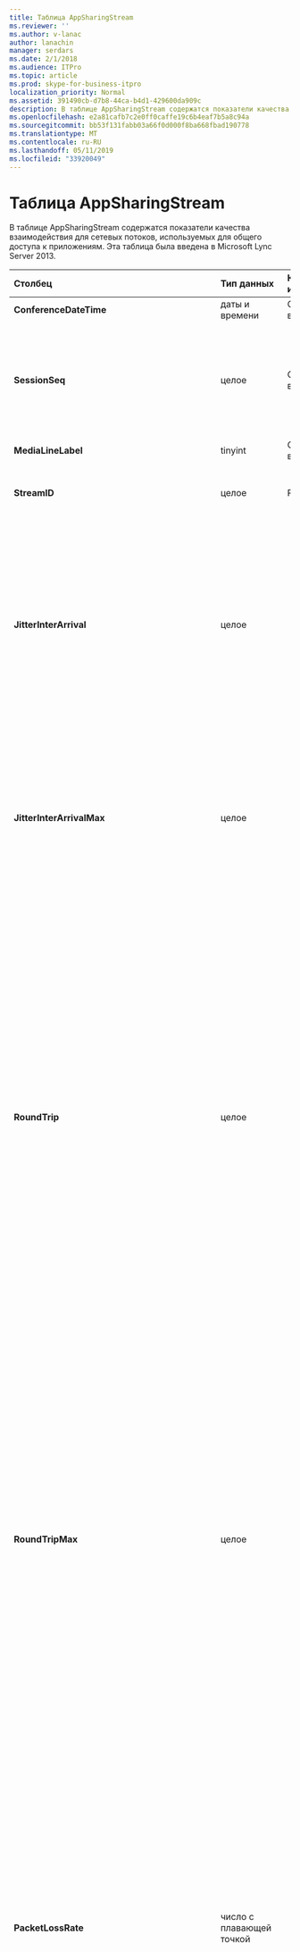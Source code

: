 ```yaml
---
title: Таблица AppSharingStream
ms.reviewer: ''
ms.author: v-lanac
author: lanachin
manager: serdars
ms.date: 2/1/2018
ms.audience: ITPro
ms.topic: article
ms.prod: skype-for-business-itpro
localization_priority: Normal
ms.assetid: 391490cb-d7b8-44ca-b4d1-429600da909c
description: В таблице AppSharingStream содержатся показатели качества взаимодействия для сетевых потоков, используемых для общего доступа к приложениям. Эта таблица была введена в Microsoft Lync Server 2013.
ms.openlocfilehash: e2a81cafb7c2e0ff0caffe19c6b4eaf7b5a8c94a
ms.sourcegitcommit: bb53f131fabb03a66f0d000f8ba668fbad190778
ms.translationtype: MT
ms.contentlocale: ru-RU
ms.lasthandoff: 05/11/2019
ms.locfileid: "33920049"
---
```

# <a name="appsharingstream-table"></a>Таблица AppSharingStream
 
В таблице AppSharingStream содержатся показатели качества взаимодействия для сетевых потоков, используемых для общего доступа к приложениям. Эта таблица была введена в Microsoft Lync Server 2013.
  
|**Столбец**|**Тип данных**|**Ключ/индекс**|**Сведения**|
|:-----|:-----|:-----|:-----|
|**ConferenceDateTime** <br/> |даты и времени  <br/> |Основной, внешний  <br/> |Дата и время начала сеанса.  <br/> |
|**SessionSeq** <br/> |целое  <br/> |Основной, внешний  <br/> |Последовательный идентификатор, который используется для проведения различия между сеансами, запускаемых на тот же день и в то же время.  <br/> |
|**MediaLineLabel** <br/> |tinyint  <br/> |Основной, внешний  <br/> | В разделе [MediaLine Table](https://docs.microsoft.com/skypeforbusiness/schema-reference/quality-of-experience-qoe-database-schema/medialine-0). <br/> |
|**StreamID** <br/> |целое  <br/> |Primary  <br/> |Уникальный идентификатор потока общего доступа к приложения.  <br/> |
|**JitterInterArrival** <br/> |целое  <br/> ||Среднее значение колебаний, зарегистрированных между прибытиями пакетов RTP. (Колебания – это показатель «вибрирования» вызова.) Высокие значения колебаний обычно вызваны перегрузкой сервера-посредника и приводят к искажению звука или потере аудиосигналов.  <br/> |
|**JitterInterArrivalMax** <br/> |целое  <br/> ||Максимальный уровень дрожания между прибытия пакетов RTP. (Дрожание является меры «shakiness» звонок). High дрожание значения, обычно вызваны перегрузки или на сервере перегруженные мультимедиа и приводит к более искаженные или потере звука.  <br/> |
|**RoundTrip** <br/> |целое  <br/> ||Среднее время (в миллисекундах), необходимое для перемещения пакета Real-Time Transport Protocol в другую конечную точку и его возврата. Приемлемым считается время двусторонней передачи, равное 200 мс (или менее).  <br/> Высокие значения времени двусторонней передачи могут быть обусловлены международной маршрутизацией вызовов, неправильной конфигурацией маршрутизации или перегрузкой сервера-посредника. Длительное время двусторонней передачи приводит к возникновению проблем при двусторонних аудиоразговорах в режиме реального времени.  <br/> |
|**RoundTripMax** <br/> |целое  <br/> ||Максимальный объем (в миллисекундах) требуется для пакета в реальном времени транспортный протокол, ездить в другой конечной точки, а затем снова. Приемлемым считается время двусторонней передачи, равное 200 мс (или менее).  <br/> Высокие значения времени двусторонней передачи могут быть обусловлены международной маршрутизацией вызовов, неправильной конфигурацией маршрутизации или перегрузкой сервера-посредника. Длительное время двусторонней передачи приводит к возникновению проблем при двусторонних аудиоразговорах в режиме реального времени.  <br/> |
|**PacketLossRate** <br/> |число с плавающей точкой  <br/> ||Средняя частота потери пакетов RTP. (Потеря пакетов происходит, когда пакеты RTP (Real-Time Transport Protocol — протокол, используемый для передачи аудио- и видеопакетов через Интернет) не достигают места назначения.) Высокие показатели потерь обычно вызваны перегрузкой, недостаточной полосой пропускания, помехами или перегрузкой беспроводной сети, а также перегрузкой сервера-посредника. Потеря пакетов обычно приводит к искажению звука или потере аудиосигналов.  <br/> |
|**PacketLossRateMax** <br/> |число с плавающей точкой  <br/> ||Максимальная частота потери пакетов протокола транспорта в режиме реального времени (RTP). (Потеря пакетов происходит, когда пакетов RTP, протокол, используемый для передачи звука и видео через Интернет, не удалось достигают места назначения). Потеря высокой скорости, обычно вызваны перегрузки; пропускной способности; перегрузка беспроводной сети или помехи; или на сервере перегруженные мультимедиа. Обычно это приводит к искажению или потере аудиосигнала.  <br/> |
|**PacketUtilization** <br/> |целое  <br/> ||Количество отправленных пакетов.  <br/> |
|**BandwidthEst** <br/> |целое  <br/> ||Предполагаемое односторонней пропускной способности в конце этого сеанса. Отчеты в битах в секунду.  <br/> |
|**AppSharingPayloadDescription** <br/> |целое  <br/> ||Описание загрузки общего доступа к приложения.  <br/> |
|**RelativeOneWayTotal** <br/> |число с плавающей точкой  <br/> ||Общий объем Односторонняя задержка. Относительное Односторонняя задержка измеряет задержки между клиентом и сервером.  <br/> |
|**RelativeOneWayAverage** <br/> |число с плавающей точкой  <br/> ||Среднее количество Односторонняя задержка. Относительное Односторонняя задержка измеряет задержки между клиентом и сервером.  <br/> |
|**RelativeOneWayMax** <br/> |число с плавающей точкой  <br/> ||Максимальный объем Односторонняя задержка. Относительное Односторонняя задержка измеряет задержки между клиентом и сервером.  <br/> |
|**RelativeOneWayBurstOccurrences** <br/> |целое  <br/> ||Общее односторонней пиковые вхождений. «Непостоянным» передачи — это передачи которых потоки данных в непредсказуемое пиками отличие от постоянной потока. Этот показатель измеряет поток данных между клиентом и сервером.  <br/> |
|**RelativeOneWayBurstDensity** <br/> |число с плавающей точкой  <br/> ||Плотность общее односторонней пакетов. «Непостоянным» передачи — это передачи которых потоки данных в непредсказуемое пиками отличие от постоянной потока. Этот показатель измеряет поток данных между клиентом и сервером.  <br/> |
|**RelativeOneWayBurstDuration** <br/> |число с плавающей точкой  <br/> ||Продолжительность общее односторонней пакетов. «Непостоянным» передачи — это передачи которых потоки данных в непредсказуемое пиками отличие от постоянной потока. Этот показатель измеряет поток данных между клиентом и сервером.  <br/> |
|**RelativeOneWayGapOccurrences** <br/> |целое  <br/> ||Общее односторонней разрывы. «Непостоянным» передачи — это передачи которых потоки данных в непредсказуемое пиками отличие от постоянной потока; пустые значения указывают задержки между эти пиками. Этот показатель измеряет поток данных между клиентом и сервером.  <br/> |
|**RelativeOneWayGapDensity** <br/> |число с плавающей точкой  <br/> ||Плотность разрывов общее односторонней. «Непостоянным» передачи — это передачи которых потоки данных в непредсказуемое пиками отличие от постоянной потока; пустые значения указывают задержки между эти пиками. Этот показатель измеряет поток данных между клиентом и сервером.  <br/> |
|**RelativeOneWayGapDuration** <br/> |число с плавающей точкой  <br/> ||Продолжительность разрывов общее односторонней. «Непостоянным» передачи — это передачи которых потоки данных в непредсказуемое пиками отличие от постоянной потока; пустые значения указывают задержки между эти пиками. Этот показатель измеряет поток данных между клиентом и сервером.  <br/> |
|**ApplicationSharingType** <br/> |varChar(256)  <br/> ||Роль приложения (средство предоставления доступа и средство просмотра) и типов контента.  <br/> |
|**RDPTileProcessingLatencyTotal** <br/> |число с плавающей точкой  <br/> ||Общее время обработки заголовков протокола удаленного рабочего стола (RDP). Более всего соответствует задержка в возможности просмотра.  <br/> |
|**RDPTileProcessingLatencyAverage** <br/> |число с плавающей точкой  <br/> ||Среднее время обработки заголовков протокола удаленного рабочего стола (RDP). Более всего соответствует задержка в возможности просмотра.  <br/> |
|**RDPTileProcessingLatencyMax** <br/> |число с плавающей точкой  <br/> ||Максимальное время обработки заголовков протокола удаленного рабочего стола (RDP). Более всего соответствует задержка в возможности просмотра.  <br/> |
|**RDPTileProcessingLatencyBurstOccurrences** <br/> |целое  <br/> ||Повторы пакетов во время обработки для заголовков протокола удаленного рабочего стола (RDP). «Непостоянным» передачи — это передачи которых потоки данных в непредсказуемое пиками отличие от постоянной потока.  <br/> |
|**RDPTileProcessingLatencyBurstDensity** <br/> |число с плавающей точкой  <br/> ||Плотность повторов пакетов во время обработки для заголовков протокола удаленного рабочего стола (RDP). «Непостоянным» передачи — это передачи которых потоки данных в непредсказуемое пиками отличие от постоянной потока.  <br/> |
|**RDPTileProcessingLatencyBurstDuration** <br/> |число с плавающей точкой  <br/> ||Продолжительность времени обработки для заголовков протокола удаленного рабочего стола (RDP) повторов пакетов. «Непостоянным» передачи — это передачи которых потоки данных в непредсказуемое пиками отличие от постоянной потока.  <br/> |
|**RDPTileProcessingLatencyGapOccurrences** <br/> |целое  <br/> ||Разрывы во время обработки заголовков протокола удаленного рабочего стола (RDP).  <br/> |
|**RDPTileProcessingLatencyGapDensity** <br/> |число с плавающей точкой  <br/> ||Плотность разрывов в времени обработки плиток протокола удаленного рабочего стола (RDP). Плотность разрывов низкой равнозначно удобство просмотра.  <br/> |
|**RDPTileProcessingLatencyGapDuration** <br/> |число с плавающей точкой  <br/> ||Продолжительность разрывов в времени обработки плиток протокола удаленного рабочего стола (RDP). Длительность короткий промежуток сравнить удобство просмотра.  <br/> |
|**CaptureTileRateTotal** <br/> |число с плавающей точкой  <br/> ||Общая частота захвата заголовков (заголовков в секунду).  <br/> |
|**CaptureTileRateAverage** <br/> |число с плавающей точкой  <br/> ||Средняя частота захвата заголовков (заголовков в секунду).  <br/> |
|**CaptureTileRateMax** <br/> |число с плавающей точкой  <br/> ||Максимальная частота захвата заголовков (заголовков в секунду).  <br/> |
|**CaptureTileRateBurstOccurrences** <br/> |в t  <br/> ||Повторы пакетов в частоте захвата заголовков (заголовков в секунду).  <br/> |
|**CaptureTileRateBurstDensity** <br/> |число с плавающей точкой  <br/> ||Плотность повторов пакетов в частоте захвата заголовков (заголовков в секунду).  <br/> |
|**CaptureTileRateBurstDuration** <br/> |число с плавающей точкой  <br/> ||Продолжительность повторов пакетов в частоте захвата заголовков (заголовков в секунду).  <br/> |
|**CaptureTileRateGapOccurrences** <br/> |целое  <br/> ||Разрывы в частоте захвата заголовков (заголовков в секунду).  <br/> |
|**CaptureTileRateGapDensity** <br/> |число с плавающей точкой  <br/> ||Плотность разрывов в частоте захвата заголовков (заголовков в секунду).  <br/> |
|**CaptureTileRateGapDuration** <br/> |число с плавающей точкой  <br/> ||Продолжительность разрывов в частоте захвата заголовков (заголовков в секунду).  <br/> |
|**SpoiledTilePercentTotal** <br/> |число с плавающей точкой  <br/> ||Общее процентное соотношение контента, не достигшего средства просмотра, но был и отброшенного или перезаписанного новым контентом.  <br/> |
|**SpoiledTilePercentAverage** <br/> |число с плавающей точкой  <br/> ||Среднее процентное соотношение контента, не достигшего средства просмотра, но был и отброшенного или перезаписанного новым контентом.  <br/> |
|**SpoiledTilePercentMax** <br/> |число с плавающей точкой  <br/> ||Максимальное процентное соотношение контента, не достигшего средства просмотра, но был и отброшенного или перезаписанного новым контентом.  <br/> |
|**SpoiledTilePercentBurstOccurrences** <br/> |целое  <br/> ||Повторы пакетов контента, не достигшего средства просмотра, но был и отброшенного или перезаписанного новым контентом.  <br/> |
|**SpoiledTilePercentBurstDensity** <br/> |число с плавающей точкой  <br/> ||Повторы пакетов плотность контента, не достигшего средства просмотра, но был и отброшенного или перезаписанного новым контентом.  <br/> |
|**SpoiledTilePercentBurstDuration** <br/> |число с плавающей точкой  <br/> ||Повторы пакетов длительность контента, не достигшего средства просмотра, но был и отброшенного или перезаписанного новым контентом.  <br/> |
|**SpoiledTilePercentGapOccurrences** <br/> |целое  <br/> ||Разрывы контента, не достигшего средства просмотра, но был и отброшенного или перезаписанного новым контентом.  <br/> |
|**SpoiledTilePercentGapDensity** <br/> |число с плавающей точкой  <br/> ||Плотность разрывов контента, не достигшего средства просмотра, но был и отброшенного или перезаписанного новым контентом.  <br/> |
|**SpoiledTilePercentGapDuration** <br/> |число с плавающей точкой  <br/> ||Продолжительность разрывов контента, не достигшего средства просмотра, но был и отброшенного или перезаписанного новым контентом.  <br/> |
|**ScrapingFrameRateTotal** <br/> |число с плавающей точкой  <br/> ||Общее количество кадров, исключенных из источника графики.  <br/> |
|**ScrapingFrameRateAverage** <br/> |число с плавающей точкой  <br/> ||Среднее количество кадров, исключенных из источника графики.  <br/> |
|**ScrapingFrameRateMax** <br/> |число с плавающей точкой  <br/> ||Максимальное количество кадров, исключенных из источника графики.  <br/> |
|**ScrapingFrameRateBurstOccurrences** <br/> |целое  <br/> ||Повторы пакетов в кадрах, исключенных из источника графики.  <br/> |
|**ScrapingFrameRateBurstDensity** <br/> |число с плавающей точкой  <br/> ||Плотность повторов пакетов в кадрах, исключенных из источника графики.  <br/> |
|**ScrapingFrameRateBurstDuration** <br/> |число с плавающей точкой  <br/> ||Продолжительность повторов пакетов в кадрах, исключенных из источника графики.  <br/> |
|**ScrapingFrameRateGapOccurrences** <br/> |целое  <br/> ||Разрывы в кадрах, исключенных из источника графики.  <br/> |
|**ScrapingFrameRateGapDensity** <br/> |число с плавающей точкой  <br/> ||Плотность разрывов в кадрах, исключенных из источника графики.  <br/> |
|**ScrapingFrameRateGapDuration** <br/> |число с плавающей точкой  <br/> ||Продолжительность разрывов в кадрах, исключенных из источника графики.  <br/> |
|**IncomingTileRateTotal** <br/> |число с плавающей точкой  <br/> ||Общая частота кадров, получаемых средством просмотра.  <br/> |
|**IncomingTileRateAverage** <br/> |число с плавающей точкой  <br/> ||Средняя частота кадров, получаемых средством просмотра.  <br/> |
|**IncomingTileRateMax** <br/> |число с плавающей точкой  <br/> ||Максимальная частота заголовков, получаемых средством просмотра.  <br/> |
|**IncomingTileRateBurstOccurrences** <br/> |целое  <br/> ||Повторы пакетов относительно частоты входящих заголовков, получаемых средством просмотра.  <br/> |
|**IncomingTileRateBurstDensity** <br/> |число с плавающей точкой  <br/> ||Плотность повторов пакетов относительно частоты входящих заголовков, получаемых средством просмотра.  <br/> |
|**IncomingTileRateBurstDuration** <br/> |число с плавающей точкой  <br/> ||Продолжительность повторов пакетов относительно частоты входящих заголовков, получаемых средством просмотра.  <br/> |
|**IncomingTileRateGapOccurrences** <br/> |целое  <br/> ||Разрывы частоты входящих заголовков, получаемых средством просмотра.  <br/> |
|**IncomingTileRateGapDensity** <br/> |число с плавающей точкой  <br/> ||Плотность разрывов относительно частоты входящих заголовков получаемых средством просмотра.  <br/> |
|**IncomingTileRateGapDuration** <br/> |число с плавающей точкой  <br/> ||Продолжительность разрывов относительно частоты входящих заголовков получаемых средством просмотра.  <br/> |
|**IncomingFrameRateTotal** <br/> |число с плавающей точкой  <br/> ||Общая частота кадров, получаемых средством просмотра.  <br/> |
|**IncomingFrameRateAverage** <br/> |число с плавающей точкой  <br/> ||Средняя частота кадров, получаемых средством просмотра.  <br/> |
|**IncomingFrameRateMax** <br/> |число с плавающей точкой  <br/> ||Максимальная частота кадров получаемых средством просмотра.  <br/> |
|**IncomingFrameRateBurstOccurrences** <br/> |целое  <br/> ||Повторы пакетов относительно частоты входящих кадров, получаемых средством просмотра.  <br/> |
|**IncomingFrameRateBurstDensity** <br/> |число с плавающей точкой  <br/> ||Плотность повторов пакетов относительно частоты входящих кадров, получаемых средством просмотра.  <br/> |
|**IncomingFrameRateBurstDuration** <br/> |число с плавающей точкой  <br/> ||Продолжительность повторов пакетов относительно частоты входящих кадров, получаемых средством просмотра.  <br/> |
|**IncomingFrameRateGapOccurrences** <br/> |целое  <br/> ||Разрывы относительно частоты входящих кадров, получаемых средством просмотра.  <br/> |
|**IncomingFrameRateGapDensity** <br/> |число с плавающей точкой  <br/> ||Плотность разрывов относительно частоты входящих кадров, получаемых средством просмотра.  <br/> |
|**IncomingFrameRateDuration** <br/> |число с плавающей точкой  <br/> ||Продолжительность разрывов относительно частоты входящих кадров, получаемых средством просмотра.  <br/> |
|**OutgoingTileRateTotal** <br/> |число с плавающей точкой  <br/> ||Общая частота исходящих заголовков для отправителя.  <br/> |
|**OutgoingTileRateAverage** <br/> |число с плавающей точкой  <br/> ||Средняя частота исходящих заголовков для отправителя.  <br/> |
|**OutgoingTileRateMax** <br/> |число с плавающей точкой  <br/> ||Максимальная частота исходящих заголовков для отправителя.  <br/> |
|**OutgoingTileRateBurstOccurrences** <br/> |целое  <br/> ||Повторы пакетов относительно частоты исходящих заголовков для отправителя.  <br/> |
|**OutgoingTileRateBurstDensity** <br/> |число с плавающей точкой  <br/> ||Плотность повторов пакетов относительно частоты исходящих заголовков для отправителя.  <br/> |
|**OutgoingTileRateBurstDuration** <br/> |число с плавающей точкой  <br/> ||Продолжительность повторов пакетов относительно частоты исходящих заголовков для отправителя.  <br/> |
|**OutgoingTileRateGapOccurrences** <br/> |целое  <br/> ||Разрывы в частота исходящих заголовков для отправителя.  <br/> |
|**OutgoingTileRateGapDensity** <br/> |число с плавающей точкой  <br/> ||Плотность разрывов относительно частоты исходящих заголовков для отправителя.  <br/> |
|**OutgoingTileRateGapDuration** <br/> |число с плавающей точкой  <br/> ||Продолжительность разрывов относительно частоты исходящих заголовков для отправителя.  <br/> |
|**OutgoingFrameRateTotal** <br/> |число с плавающей точкой  <br/> ||Общее исходящих кадров для отправителя.  <br/> |
|**OutgoingFrameRateAverage** <br/> |число с плавающей точкой  <br/> ||средняя частота исходящих кадров для отправителя.  <br/> |
|**OutgoingFrameRateMax** <br/> |число с плавающей точкой  <br/> ||Максимальная частота исходящих кадров для отправителя.  <br/> |
|**OutgoingFrameRateBurstOccurrences** <br/> |целое  <br/> ||Повторы пакетов относительно частоты исходящих кадров для отправителя.  <br/> |
|**OutgoingFrameRateBurstDensity** <br/> |число с плавающей точкой  <br/> ||Плотность повторов пакетов относительно частоты исходящих кадров для отправителя.  <br/> |
|**OutgoingFrameRateBurstDuration** <br/> |число с плавающей точкой  <br/> ||Продолжительность повторов пакетов относительно частоты исходящих кадров для отправителя.  <br/> |
|**OutgoingFrameRateGapOccurrences** <br/> |целое  <br/> ||Разрывы в исходящих кадров для отправителя.  <br/> |
|**OutgoingFrameRateGapDensity** <br/> |число с плавающей точкой  <br/> ||Плотность разрывов относительно частоты исходящих кадров для отправителя.  <br/> |
|**OutgoingFrameRateGapDuration** <br/> |число с плавающей точкой  <br/> ||Продолжительность разрывов относительно частоты исходящих кадров для отправителя.  <br/> |
|**AverageRectangleHeight** <br/> |целое  <br/> ||Средняя высота разрешения видео в пикселах.  <br/> |
|**AverageRectangleWidth** <br/> |целое  <br/> ||Средняя ширина разрешения видео в пикселах.  <br/> |
|**Входящие данные** <br/> |бит  <br/> ||Средняя частота кадров (в кадрах в секунду) для передачи входящих.  <br/> |
|**Исходящее** <br/> |бит  <br/> ||Средняя частота кадров (в кадрах в секунду) для передачи исходящих пакетов.  <br/> |
|**SenderIsCallerPAI** <br/> |бит  <br/> ||1 означает, что поток идет в направлении от вызывающего абонента вызываемому.  <br/> 0 означает, что поток идет в направлении от вызываемого абонента к вызывающему.  <br/> |
   

